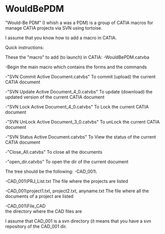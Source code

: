 # WouldBePDM
"Would-Be PDM" (I whish a was a PDM) is a group of CATIA macros for manage CATIA projects via SVN using tortoise.

I assume that you know how to add a macro in CATIA.

Quick instructions:

These the "macro" to add (to launch) in CATIA:
-WouldBePDM.catvba

 -Begin
the main macro which contains the forms and the commands

-"SVN Commit Active Document.catvbs"
To commit (upload) the current CATIA document

-"SVN Update Active Document_4_0.catvbs"
To update (download) the updated version of the current CATIA document

-"SVN Lock Active Document_4_0.catvbs"
To Lock the current CATIA document

-"SVN UnLock Active Document_3_0.catvbs"
To unLock the current CATIA document

-"SVN Status Active Document.catvbs"
To View the status of the current CATIA document

-"Close_All.catvbs"
To close all the documents

-"open_dir.catvbs"
To open the dir of the current document



The tree should be the following:
-CAD_001\

-CAD_001\PRJ_List.txt
The file where the projects are listed

-CAD_001\project1.txt, project2.txt, anyname.txt
The file where all the documents of a project are listed

-CAD_001\File_CAD\
the directory where the CAD files are

I assume that CAD_001 is a svn directory (it means that you have a svn repository of the CAD_001 dir.




